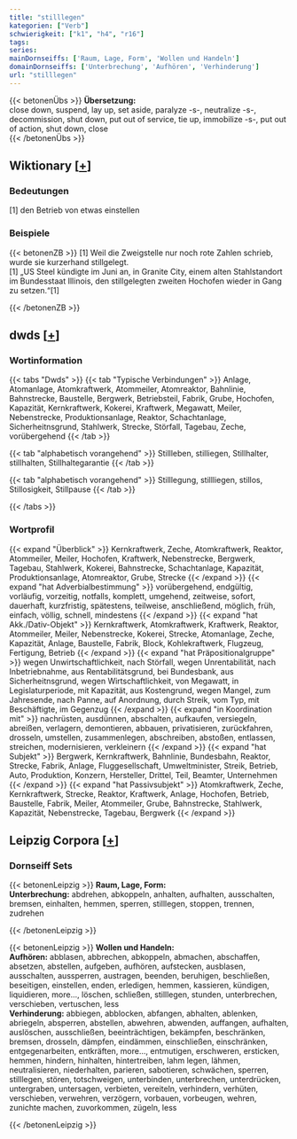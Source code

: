 ```yaml
---
title: "stilllegen"
kategorien: ["Verb"]
schwierigkeit: ["k1", "h4", "r16"]
tags:
series:
mainDornseiffs: ['Raum, Lage, Form', 'Wollen und Handeln']
domainDornseiffs: ['Unterbrechung', 'Aufhören', 'Verhinderung']
url: "stilllegen"
---
```


{{< betonenÜbs >}}
**Übersetzung:**  
close down, suspend, lay up, set aside, paralyze -s-, neutralize -s-, decommission, shut down, put out of service, tie up, immobilize -s-, put out of action, shut  down, close  
{{< /betonenÜbs >}}

## Wiktionary [[+](https://de.wiktionary.org/wiki/stilllegen)]

### Bedeutungen
[1] den Betrieb von etwas einstellen  

### Beispiele
{{< betonenZB >}}
[1] Weil die Zweigstelle nur noch rote Zahlen schrieb, wurde sie kurzerhand stillgelegt.  
[1] „US Steel kündigte im Juni an, in Granite City, einem alten Stahlstandort im Bundesstaat Illinois, den stillgelegten zweiten Hochofen wieder in Gang zu setzen.“[1]  

{{< /betonenZB >}}


## dwds [[+](https://www.dwds.de/wb/stilllegen)]

### Wortinformation
{{< tabs "Dwds" >}}
{{< tab "Typische Verbindungen" >}}
Anlage, Atomanlage, Atomkraftwerk, Atommeiler, Atomreaktor, Bahnlinie, Bahnstrecke, Baustelle, Bergwerk, Betriebsteil, Fabrik, Grube, Hochofen, Kapazität, Kernkraftwerk, Kokerei, Kraftwerk, Megawatt, Meiler, Nebenstrecke, Produktionsanlage, Reaktor, Schachtanlage, Sicherheitnsgrund, Stahlwerk, Strecke, Störfall, Tagebau, Zeche, vorübergehend
{{< /tab >}}

{{< tab "alphabetisch vorangehend" >}}
Stillleben, stilliegen, Stillhalter, stillhalten, Stillhaltegarantie
{{< /tab >}}

{{< tab "alphabetisch vorangehend" >}}
Stilllegung, stillliegen, stillos, Stillosigkeit, Stillpause
{{< /tab >}}

{{< /tabs >}}

### Wortprofil
{{< expand "Überblick" >}} Kernkraftwerk, Zeche, Atomkraftwerk, Reaktor, Atommeiler, Meiler, Hochofen, Kraftwerk, Nebenstrecke, Bergwerk, Tagebau, Stahlwerk, Kokerei, Bahnstrecke, Schachtanlage, Kapazität, Produktionsanlage, Atomreaktor, Grube, Strecke {{< /expand >}}
{{< expand "hat Adverbialbestimmung" >}} vorübergehend, endgültig, vorläufig, vorzeitig, notfalls, komplett, umgehend, zeitweise, sofort, dauerhaft, kurzfristig, spätestens, teilweise, anschließend, möglich, früh, einfach, völlig, schnell, mindestens {{< /expand >}}
{{< expand "hat Akk./Dativ-Objekt" >}} Kernkraftwerk, Atomkraftwerk, Kraftwerk, Reaktor, Atommeiler, Meiler, Nebenstrecke, Kokerei, Strecke, Atomanlage, Zeche, Kapazität, Anlage, Baustelle, Fabrik, Block, Kohlekraftwerk, Flugzeug, Fertigung, Betrieb {{< /expand >}}
{{< expand "hat Präpositionalgruppe" >}} wegen Unwirtschaftlichkeit, nach Störfall, wegen Unrentabilität, nach Inbetriebnahme, aus Rentabilitätsgrund, bei Bundesbank, aus Sicherheitnsgrund, wegen Wirtschaftlichkeit, von Megawatt, in Legislaturperiode, mit Kapazität, aus Kostengrund, wegen Mangel, zum Jahresende, nach Panne, auf Anordnung, durch Streik, vom Typ, mit Beschäftigte, im Gegenzug {{< /expand >}}
{{< expand "in Koordination mit" >}} nachrüsten, ausdünnen, abschalten, aufkaufen, versiegeln, abreißen, verlagern, demontieren, abbauen, privatisieren, zurückfahren, drosseln, umstellen, zusammenlegen, abschreiben, abstoßen, entlassen, streichen, modernisieren, verkleinern {{< /expand >}}
{{< expand "hat Subjekt" >}} Bergwerk, Kernkraftwerk, Bahnlinie, Bundesbahn, Reaktor, Strecke, Fabrik, Anlage, Fluggesellschaft, Umweltminister, Streik, Betrieb, Auto, Produktion, Konzern, Hersteller, Drittel, Teil, Beamter, Unternehmen {{< /expand >}}
{{< expand "hat Passivsubjekt" >}} Atomkraftwerk, Zeche, Kernkraftwerk, Strecke, Reaktor, Kraftwerk, Anlage, Hochofen, Betrieb, Baustelle, Fabrik, Meiler, Atommeiler, Grube, Bahnstrecke, Stahlwerk, Kapazität, Nebenstrecke, Tagebau, Bergwerk {{< /expand >}}

## Leipzig Corpora [[+](https://corpora.uni-leipzig.de/en/res?word=stilllegen&corpusId=deu_newscrawl-public_2018)]

### Dornseiff Sets
{{< betonenLeipzig >}}
**Raum, Lage, Form:**  
**Unterbrechung:** abdrehen, abkoppeln, anhalten, aufhalten, ausschalten, bremsen, einhalten, hemmen, sperren, stilllegen, stoppen, trennen, zudrehen  

{{< /betonenLeipzig >}}


{{< betonenLeipzig >}}
**Wollen und Handeln:**  
**Aufhören:** abblasen, abbrechen, abkoppeln, abmachen, abschaffen, absetzen, abstellen, aufgeben, aufhören, aufstecken, ausblasen, ausschalten, aussperren, austragen, beenden, beruhigen, beschließen, beseitigen, einstellen, enden, erledigen, hemmen, kassieren, kündigen, liquidieren, more..., löschen, schließen, stilllegen, stunden, unterbrechen, verschieben, vertuschen, less  
**Verhinderung:** abbiegen, abblocken, abfangen, abhalten, ablenken, abriegeln, absperren, abstellen, abwehren, abwenden, auffangen, aufhalten, auslöschen, ausschließen, beeinträchtigen, bekämpfen, beschränken, bremsen, drosseln, dämpfen, eindämmen, einschließen, einschränken, entgegenarbeiten, entkräften, more..., entmutigen, erschweren, ersticken, hemmen, hindern, hinhalten, hintertreiben, lahm legen, lähmen, neutralisieren, niederhalten, parieren, sabotieren, schwächen, sperren, stilllegen, stören, totschweigen, unterbinden, unterbrechen, unterdrücken, untergraben, untersagen, verbieten, vereiteln, verhindern, verhüten, verschieben, verwehren, verzögern, vorbauen, vorbeugen, wehren, zunichte machen, zuvorkommen, zügeln, less  

{{< /betonenLeipzig >}}
